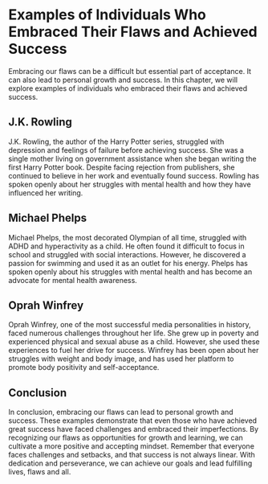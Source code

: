 # Examples of Individuals Who Embraced Their Flaws and Achieved Success

Embracing our flaws can be a difficult but essential part of acceptance. It can also lead to personal growth and success. In this chapter, we will explore examples of individuals who embraced their flaws and achieved success.

J.K. Rowling
------------

J.K. Rowling, the author of the Harry Potter series, struggled with depression and feelings of failure before achieving success. She was a single mother living on government assistance when she began writing the first Harry Potter book. Despite facing rejection from publishers, she continued to believe in her work and eventually found success. Rowling has spoken openly about her struggles with mental health and how they have influenced her writing.

Michael Phelps
--------------

Michael Phelps, the most decorated Olympian of all time, struggled with ADHD and hyperactivity as a child. He often found it difficult to focus in school and struggled with social interactions. However, he discovered a passion for swimming and used it as an outlet for his energy. Phelps has spoken openly about his struggles with mental health and has become an advocate for mental health awareness.

Oprah Winfrey
-------------

Oprah Winfrey, one of the most successful media personalities in history, faced numerous challenges throughout her life. She grew up in poverty and experienced physical and sexual abuse as a child. However, she used these experiences to fuel her drive for success. Winfrey has been open about her struggles with weight and body image, and has used her platform to promote body positivity and self-acceptance.

Conclusion
----------

In conclusion, embracing our flaws can lead to personal growth and success. These examples demonstrate that even those who have achieved great success have faced challenges and embraced their imperfections. By recognizing our flaws as opportunities for growth and learning, we can cultivate a more positive and accepting mindset. Remember that everyone faces challenges and setbacks, and that success is not always linear. With dedication and perseverance, we can achieve our goals and lead fulfilling lives, flaws and all.
